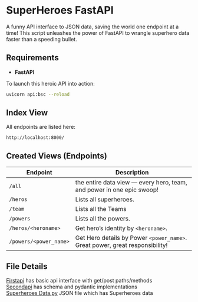 # SuperHeroes FastAPI

A funny API interface to JSON data, 
saving the world one endpoint at a time! This script unleashes the power of FastAPI to wrangle superhero data faster than a speeding bullet.

## Requirements
- **FastAPI** 

To launch this heroic API into action:
```bash
uvicorn api:bsc --reload
```

## Index View
All endpoints are listed here:
```
http://localhost:8000/
```

## Created Views (Endpoints)
| Endpoint | Description |
|----------|-------------|
| `/all` |  the entire data view — every hero, team, and power in one epic swoop! |
| `/heros` | Lists all superheroes. |
| `/team` | Lists all the Teams |
| `/powers` | Lists all the powers. |
| `/heros/<heroname>` | Get hero’s identity by `<heroname>`. |
| `/powers/<power_name>` | Get Hero details by Power `<power_name>`. Great power, great responsibility! |


## File Details

[Firstapi](https://github.com/srisreedhar/FastAPI/blob/main/Basic/firstapi.py) has basic api interface with get/post paths/methods    
[Secondapi](https://github.com/srisreedhar/FastAPI/blob/main/Basic/secondapi.py) has schema and pydantic implementations    
[Superheroes Data.py](https://github.com/srisreedhar/FastAPI/blob/main/Basic/data/superheros.py) JSON file which has Superheroes data    